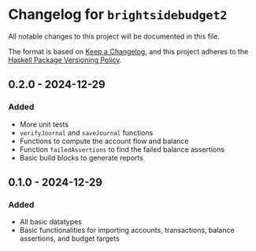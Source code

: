 # Changelog for `brightsidebudget2`

All notable changes to this project will be documented in this file.

The format is based on [Keep a Changelog](https://keepachangelog.com/en/1.0.0/),
and this project adheres to the
[Haskell Package Versioning Policy](https://pvp.haskell.org/).

## 0.2.0 - 2024-12-29
### Added
- More unit tests
- `verifyJournal` and `saveJournal` functions
- Functions to compute the account flow and balance
- Function `failedAssertions` to find the failed balance assertions
- Basic build blocks to generate reports

## 0.1.0 - 2024-12-29
### Added
- All basic datatypes
- Basic functionalities for importing accounts, transactions,
  balance assertions, and budget targets